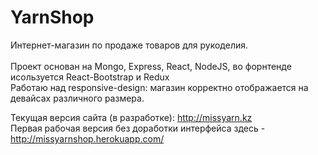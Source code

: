 # YarnShop

Интернет-магазин по продаже товаров для рукоделия. <br/>
<br/>
Проект основан на Mongo, Express, React, NodeJS, во форнтенде исользуется React-Bootstrap и Redux <br/>
Работаю над responsive-design: магазин корректно отображается на девайсах различного размера.<br/>

Текущая версия сайта (в разработке): http://missyarn.kz<br/>
Первая рабочая версия без доработки интерфейса здесь - http://missyarnshop.herokuapp.com/


